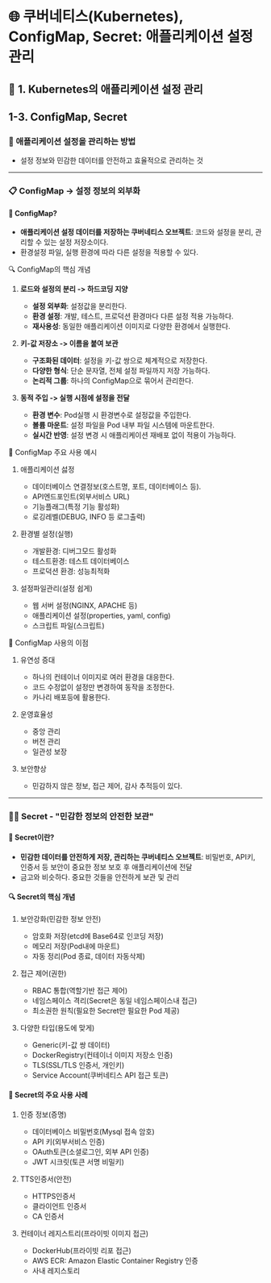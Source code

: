 # 🌐 쿠버네티스(Kubernetes), ConfigMap, Secret: 애플리케이션 설정 관리

## 🎯 1. Kubernetes의 애플리케이션 설정 관리

## 1-3. ConfigMap, Secret

### 🎯 애플리케이션 설정을 관리하는 방법

- 설정 정보와 민감한 데이터를 안전하고 효율적으로 관리하는 것

---

### 📋 ConfigMap -> 설정 정보의 외부화

#### 🚀 ConfigMap?

- **애플리케이션 설정 데이터를 저장하는 쿠버네티스 오브젝트**: 코드와 설정을 분리, 관리할 수 있는 설정 저장소이다.
- 환경설정 파일, 실행 환경에 따라 다른 설정을 적용할 수 있다.

🔍 ConfigMap의 핵심 개념

1. **로드와 설정의 분리 -> 하드코딩 지양**

   - **설정 외부화**: 설정값을 분리한다.
   - **환경 설정**: 개발, 테스트, 프로덕션 환경마다 다른 설정 적용 가능하다.
   - **재사용성**: 동일한 애플리케이션 이미지로 다양한 환경에서 실행한다.

2. **키-값 저장소 -> 이름을 붙여 보관**

   - **구조화된 데이터**: 설정을 키-값 쌍으로 체계적으로 저장한다.
   - **다양한 형식**: 단순 문자열, 전체 설정 파일까지 저장 가능하다.
   - **논리적 그룹**: 하나의 ConfigMap으로 묶어서 관리한다.

3. **동적 주입 -> 실행 시점에 설정을 전달**
   - **환경 변수**: Pod실행 시 환경변수로 설정값을 주입한다.
   - **볼륨 마운트**: 설정 파일을 Pod 내부 파일 시스템에 마운트한다.
   - **실시간 반영**: 설정 변경 시 애플리케이션 재배포 없이 적용이 가능하다.

🤔 ConfigMap 주요 사용 예시

1. 애플리케이션 섫정

   - 데이터베이스 연결정보(호스트명, 포트, 데이터베이스 등).
   - API엔드포인트(외부서비스 URL)
   - 기능플래그(특정 기능 활성화)
   - 로깅레벨(DEBUG, INFO 등 로그출력)

2. 환경별 설정(실행)

   - 개발환경: 디버그모드 활성화
   - 테스트환경: 테스트 데이터베이스
   - 프로덕션 환경: 성능최적화

3. 설정파일관리(설정 쉽게)
   - 웹 서버 설정(NGINX, APACHE 등)
   - 애플리케이션 설정(properties, yaml, config)
   - 스크립트 파일(스크립트)

🤔 ConfigMap 사용의 이점

1. 유연성 증대

   - 하나의 컨테이너 이미지로 여러 환경을 대응한다.
   - 코드 수정없이 설정만 변경하여 동작을 조정한다.
   - 카나리 배포등에 활용한다.

2. 운영효율성

   - 중앙 관리
   - 버전 관리
   - 일관성 보장

3. 보안향상
   - 민감하지 않은 정보, 접근 제어, 감사 추적등이 있다.

---

### 🚦🔐 Secret - "민감한 정보의 안전한 보관"

#### 🚀 Secret이란?

- **민감한 데이터를 안전하게 저장, 관리하는 쿠버네티스 오브젝트**: 비밀번호, API키, 인증서 등 보안이 중요한 정보 보호 후 애플리케이션에 전달
- 금고와 비슷하다. 중요한 것들을 안전하게 보관 및 관리

#### 🔍 Secret의 핵심 개념

1. 보안강화(민감한 정보 안전)

   - 암호화 저장(etcd에 Base64로 인코딩 저장)
   - 메모리 저장(Pod내에 마운트)
   - 자동 정리(Pod 종료, 데이터 자동삭제)

2. 접근 제어(권한)

   - RBAC 통합(역할기반 접근 제어)
   - 네임스페이스 격리(Secret은 동일 네임스페이스내 접근)
   - 최소권한 원칙(필요한 Secret만 필요한 Pod 제공)

3. 다양한 타입(용도에 맞게)
   - Generic(키-값 쌍 데이터)
   - DockerRegistry(컨테이너 이미지 저장소 인증)
   - TLS(SSL/TLS 인증서, 개인키)
   - Service Account(쿠버네티스 API 접근 토큰)

#### 🎯 Secret의 주요 사용 사례

1. 인증 정보(증명)

   - 데이터베이스 비밀번호(Mysql 접속 암호)
   - API 키(외부서비스 인증)
   - OAuth토큰(소셜로그인, 외부 API 인증)
   - JWT 시크릿(토큰 서명 비밀키)

2. TTS인증서(안전)

   - HTTPS인증서
   - 클라이언트 인증서
   - CA 인증서

3. 컨테이너 레지스트리(프라이빗 이미지 접근)
   - DockerHub(프라이빗 리포 접근)
   - AWS ECR: Amazon Elastic Container Registry 인증
   - 사내 레지스토리
